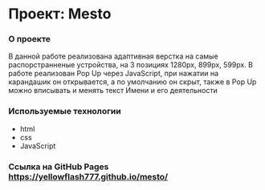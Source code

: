 # Проект: Mesto

### О проекте
В данной работе реализована адаптивная верстка на самые распорстранненые устройства, на 3 позициях 1280px, 899px, 599px. В работе реализован Pop Up через JavaScript, при нажатии на карандашик он открывается, а по умолчанию он скрыт, также в Pop Up можно вписывать и менять текст Имени и его деятельности

### Используемые технологии
* html
* css
* JavaScript

### Ссылка на GitHub Pages https://yellowflash777.github.io/mesto/


